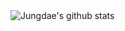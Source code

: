 <img align="center" src="https://github-readme-stats.vercel.app/api?username=kekmodel&show_icons=true&include_all_commits=true&theme=react&hide_border=false" alt="Jungdae's github stats" />

